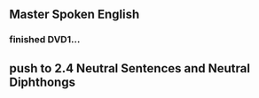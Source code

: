 ## Master Spoken English

### finished DVD1...



## push to 2.4 Neutral Sentences and Neutral Diphthongs